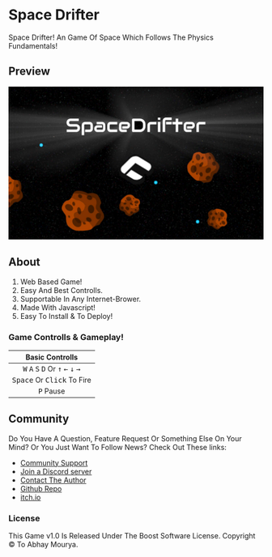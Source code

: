 # Space Drifter
Space Drifter! An Game Of Space Which Follows The Physics Fundamentals!

## Preview
![1](/readme/gallery/intro.png)

## About
1. Web Based Game!
2. Easy And Best Controlls.
3. Supportable In Any Internet-Brower.
4. Made With Javascript!
5. Easy To Install & To Deploy!

### Game Controlls & Gameplay!

 | Basic Controlls |
|:------------:|
 |<kbd>W</kbd> <kbd>A</kbd> <kbd>S</kbd> <kbd>D</kbd> Or <kbd>↑</kbd> <kbd>←</kbd> <kbd>↓</kbd> <kbd>→</kbd> |
| <kbd>Space</kbd> Or <kbd>Click</kbd> To Fire|
|<kbd>P</kbd> Pause |

## Community
Do You Have A Question, Feature Request Or Something Else On Your Mind?
Or You Just Want To Follow  News?
Check Out These links:

* [Community Support](https://discord.gg/autocode)
* [Join a Discord server](https://discord.gg/5V68EK8AeS)
* [Contact The Author](https://github.com/Abhay557)
* [Github Repo](https://github.com/Abhay557/Space-Drifter)
* [itch.io](https://abhay557.itch.io/space-drifter)

### License
This Game v1.0 Is Released Under The Boost Software License.
Copyright © To Abhay Mourya.
